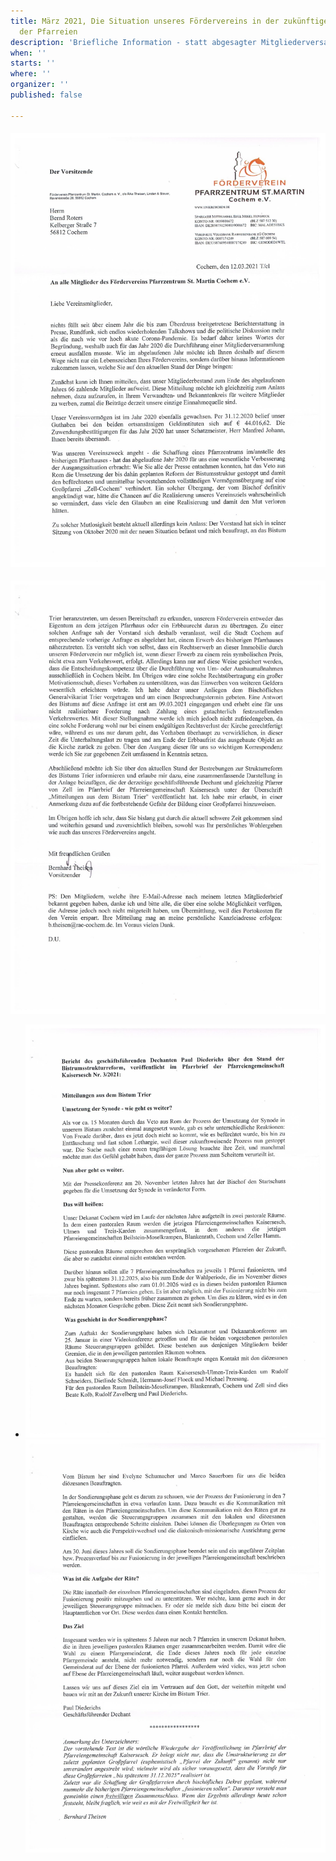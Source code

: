 ```yaml
---
title: März 2021, Die Situation unseres Fördervereins in der zukünftigen Neuordnung
  der Pfarreien
description: 'Briefliche Information - statt abgesagter Mitgliederversammlung. '
when: ''
starts: ''
where: ''
organizer: ''
published: false

---
```

#### ![](/images/forderverein-migliederbrief-2021-1.jpeg)

![](/images/forderverein-mitgliederbrief-2021-2.jpeg)

* ![](/images/forderverein-mitgliederbrief2021-3.jpeg)![](/images/forderverein-mitgliederbrief-2021-4.jpeg)